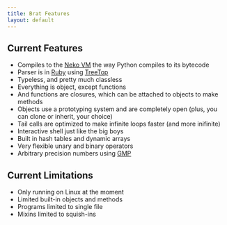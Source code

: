 ```yaml
---
title: Brat Features
layout: default
---
```

## Current Features

* Compiles to the [Neko VM](http://nekovm.org/) the way Python compiles to its bytecode
* Parser is in [Ruby](http://ruby-lang.org) using [TreeTop](http://treetop.rubyforge.org/)
* Typeless, and pretty much classless
* Everything is object, except functions
* And functions are closures, which can be attached to objects to make methods
* Objects use a prototyping system and are completely open (plus, you can clone or inherit, your choice)
* Tail calls are optimized to make infinite loops faster (and more inifinite)
* Interactive shell just like the big boys
* Built in hash tables and dynamic arrays
* Very flexible unary and binary operators
* Arbitrary precision numbers using [GMP](http://gmplib.org/)

## Current Limitations

* Only running on Linux at the moment
* Limited built-in objects and methods
* Programs limited to single file
* Mixins limited to squish-ins
